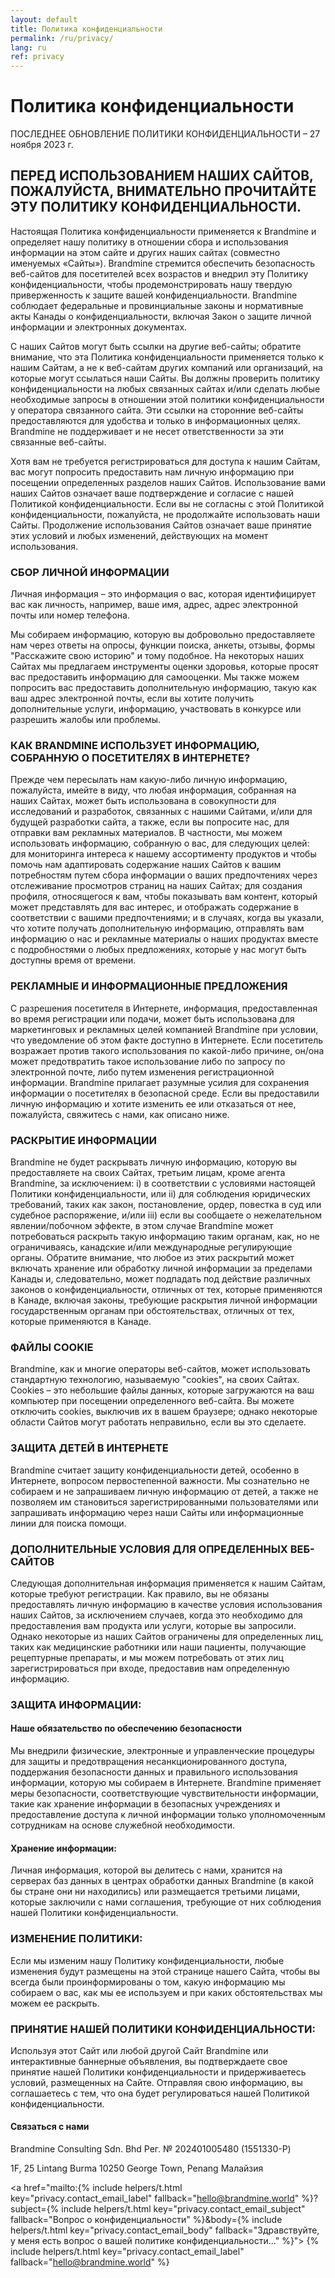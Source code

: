 ```yaml
---
layout: default
title: Политика конфиденциальности
permalink: /ru/privacy/
lang: ru
ref: privacy
---
```


# Политика конфиденциальности

ПОСЛЕДНЕЕ ОБНОВЛЕНИЕ ПОЛИТИКИ КОНФИДЕНЦИАЛЬНОСТИ – 27 ноября 2023 г.

## ПЕРЕД ИСПОЛЬЗОВАНИЕМ НАШИХ САЙТОВ, ПОЖАЛУЙСТА, ВНИМАТЕЛЬНО ПРОЧИТАЙТЕ ЭТУ ПОЛИТИКУ КОНФИДЕНЦИАЛЬНОСТИ.

Настоящая Политика конфиденциальности применяется к Brandmine и определяет нашу политику в отношении сбора и использования информации на этом сайте и других наших сайтах (совместно именуемых «Сайты»). Brandmine стремится обеспечить безопасность веб-сайтов для посетителей всех возрастов и внедрил эту Политику конфиденциальности, чтобы продемонстрировать нашу твердую приверженность к защите вашей конфиденциальности. Brandmine соблюдает федеральные и провинциальные законы и нормативные акты Канады о конфиденциальности, включая Закон о защите личной информации и электронных документах.

С наших Сайтов могут быть ссылки на другие веб-сайты; обратите внимание, что эта Политика конфиденциальности применяется только к нашим Сайтам, а не к веб-сайтам других компаний или организаций, на которые могут ссылаться наши Сайты. Вы должны проверить политику конфиденциальности на любых связанных сайтах и/или сделать любые необходимые запросы в отношении этой политики конфиденциальности у оператора связанного сайта. Эти ссылки на сторонние веб-сайты предоставляются для удобства и только в информационных целях. Brandmine не поддерживает и не несет ответственности за эти связанные веб-сайты.

Хотя вам не требуется регистрироваться для доступа к нашим Сайтам, вас могут попросить предоставить нам личную информацию при посещении определенных разделов наших Сайтов. Использование вами наших Сайтов означает ваше подтверждение и согласие с нашей Политикой конфиденциальности. Если вы не согласны с этой Политикой конфиденциальности, пожалуйста, не продолжайте использовать наши Сайты. Продолжение использования Сайтов означает ваше принятие этих условий и любых изменений, действующих на момент использования.

### СБОР ЛИЧНОЙ ИНФОРМАЦИИ

Личная информация – это информация о вас, которая идентифицирует вас как личность, например, ваше имя, адрес, адрес электронной почты или номер телефона.

Мы собираем информацию, которую вы добровольно предоставляете нам через ответы на опросы, функции поиска, анкеты, отзывы, формы "Расскажите свою историю" и тому подобное. На некоторых наших Сайтах мы предлагаем инструменты оценки здоровья, которые просят вас предоставить информацию для самооценки. Мы также можем попросить вас предоставить дополнительную информацию, такую как ваш адрес электронной почты, если вы хотите получить дополнительные услуги, информацию, участвовать в конкурсе или разрешить жалобы или проблемы.

### КАК BRANDMINE ИСПОЛЬЗУЕТ ИНФОРМАЦИЮ, СОБРАННУЮ О ПОСЕТИТЕЛЯХ В ИНТЕРНЕТЕ?

Прежде чем пересылать нам какую-либо личную информацию, пожалуйста, имейте в виду, что любая информация, собранная на наших Сайтах, может быть использована в совокупности для исследований и разработок, связанных с нашими Сайтами, и/или для будущей разработки сайта, а также, если вы попросите нас, для отправки вам рекламных материалов. В частности, мы можем использовать информацию, собранную о вас, для следующих целей: для мониторинга интереса к нашему ассортименту продуктов и чтобы помочь нам адаптировать содержание наших Сайтов к вашим потребностям путем сбора информации о ваших предпочтениях через отслеживание просмотров страниц на наших Сайтах; для создания профиля, относящегося к вам, чтобы показывать вам контент, который может представлять для вас интерес, и отображать содержание в соответствии с вашими предпочтениями; и в случаях, когда вы указали, что хотите получать дополнительную информацию, отправлять вам информацию о нас и рекламные материалы о наших продуктах вместе с подробностями о любых предложениях, которые у нас могут быть доступны время от времени.

### РЕКЛАМНЫЕ И ИНФОРМАЦИОННЫЕ ПРЕДЛОЖЕНИЯ

С разрешения посетителя в Интернете, информация, предоставленная во время регистрации или подачи, может быть использована для маркетинговых и рекламных целей компанией Brandmine при условии, что уведомление об этом факте доступно в Интернете. Если посетитель возражает против такого использования по какой-либо причине, он/она может предотвратить такое использование либо по запросу по электронной почте, либо путем изменения регистрационной информации. Brandmine прилагает разумные усилия для сохранения информации о посетителях в безопасной среде. Если вы предоставили личную информацию и хотите изменить ее или отказаться от нее, пожалуйста, свяжитесь с нами, как описано ниже.

### РАСКРЫТИЕ ИНФОРМАЦИИ

Brandmine не будет раскрывать личную информацию, которую вы предоставляете на своих Сайтах, третьим лицам, кроме агента Brandmine, за исключением: i) в соответствии с условиями настоящей Политики конфиденциальности, или ii) для соблюдения юридических требований, таких как закон, постановление, ордер, повестка в суд или судебное распоряжение, и/или iii) если вы сообщаете о нежелательном явлении/побочном эффекте, в этом случае Brandmine может потребоваться раскрыть такую информацию таким органам, как, но не ограничиваясь, канадские и/или международные регулирующие органы. Обратите внимание, что любое из этих раскрытий может включать хранение или обработку личной информации за пределами Канады и, следовательно, может подпадать под действие различных законов о конфиденциальности, отличных от тех, которые применяются в Канаде, включая законы, требующие раскрытия личной информации государственным органам при обстоятельствах, отличных от тех, которые применяются в Канаде.

### ФАЙЛЫ COOKIE

Brandmine, как и многие операторы веб-сайтов, может использовать стандартную технологию, называемую "cookies", на своих Сайтах. Cookies – это небольшие файлы данных, которые загружаются на ваш компьютер при посещении определенного веб-сайта. Вы можете отключить cookies, выключив их в вашем браузере; однако некоторые области Сайтов могут работать неправильно, если вы это сделаете.

### ЗАЩИТА ДЕТЕЙ В ИНТЕРНЕТЕ

Brandmine считает защиту конфиденциальности детей, особенно в Интернете, вопросом первостепенной важности. Мы сознательно не собираем и не запрашиваем личную информацию от детей, а также не позволяем им становиться зарегистрированными пользователями или запрашивать информацию через наши Сайты или информационные линии для поиска помощи.

### ДОПОЛНИТЕЛЬНЫЕ УСЛОВИЯ ДЛЯ ОПРЕДЕЛЕННЫХ ВЕБ-САЙТОВ

Следующая дополнительная информация применяется к нашим Сайтам, которые требуют регистрации. Как правило, вы не обязаны предоставлять личную информацию в качестве условия использования наших Сайтов, за исключением случаев, когда это необходимо для предоставления вам продукта или услуги, которые вы запросили. Однако некоторые из наших Сайтов ограничены для определенных лиц, таких как медицинские работники или наши пациенты, получающие рецептурные препараты, и мы можем потребовать от этих лиц зарегистрироваться при входе, предоставив нам определенную информацию.

### ЗАЩИТА ИНФОРМАЦИИ:

#### Наше обязательство по обеспечению безопасности

Мы внедрили физические, электронные и управленческие процедуры для защиты и предотвращения несанкционированного доступа, поддержания безопасности данных и правильного использования информации, которую мы собираем в Интернете. Brandmine применяет меры безопасности, соответствующие чувствительности информации, такие как хранение информации в безопасных учреждениях и предоставление доступа к личной информации только уполномоченным сотрудникам на основе служебной необходимости.

#### Хранение информации:

Личная информация, которой вы делитесь с нами, хранится на серверах баз данных в центрах обработки данных Brandmine (в какой бы стране они ни находились) или размещается третьими лицами, которые заключили с нами соглашения, требующие от них соблюдения нашей Политики конфиденциальности.

### ИЗМЕНЕНИЕ ПОЛИТИКИ:

Если мы изменим нашу Политику конфиденциальности, любые изменения будут размещены на этой странице нашего Сайта, чтобы вы всегда были проинформированы о том, какую информацию мы собираем о вас, как мы ее используем и при каких обстоятельствах мы можем ее раскрыть.

### ПРИНЯТИЕ НАШЕЙ ПОЛИТИКИ КОНФИДЕНЦИАЛЬНОСТИ:

Используя этот Сайт или любой другой Сайт Brandmine или интерактивные баннерные объявления, вы подтверждаете свое принятие нашей Политики конфиденциальности и придерживаетесь условий, размещенных на Сайте. Отправляя свою информацию, вы соглашаетесь с тем, что она будет регулироваться нашей Политикой конфиденциальности.

#### Связаться с нами

Brandmine Consulting Sdn. Bhd
Рег. № 202401005480 (1551330-P)

1F, 25 Lintang Burma
10250 George Town, Penang
Малайзия

<a href="mailto:{% include helpers/t.html key="privacy.contact_email_label" fallback="hello@brandmine.world" %}?subject={% include helpers/t.html key="privacy.contact_email_subject" fallback="Вопрос о конфиденциальности" %}&body={% include helpers/t.html key="privacy.contact_email_body" fallback="Здравствуйте, у меня есть вопрос о вашей политике конфиденциальности..." %}">
  {% include helpers/t.html key="privacy.contact_email_label" fallback="hello@brandmine.world" %}
</a>